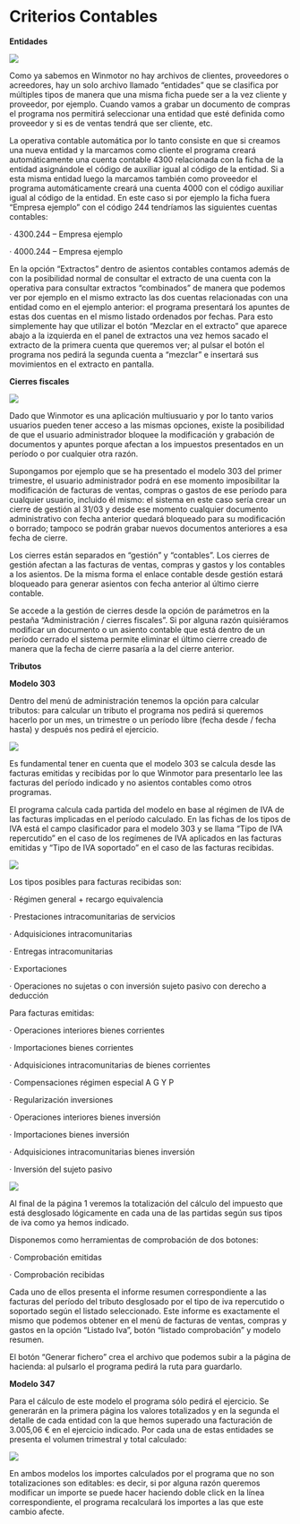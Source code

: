 # Criterios Contables

**Entidades**

![](<../.gitbook/assets/image (615).png>)

Como ya sabemos en Winmotor no hay archivos de clientes, proveedores o acreedores, hay un solo archivo llamado “entidades” que se clasifica por múltiples tipos de manera que una misma ficha puede ser a la vez cliente y proveedor, por ejemplo. Cuando vamos a grabar un documento de compras el programa nos permitirá seleccionar una entidad que esté definida como proveedor y si es de ventas tendrá que ser cliente, etc.

La operativa contable automática por lo tanto consiste en que si creamos una nueva entidad y la marcamos como cliente el programa creará automáticamente una cuenta contable 4300 relacionada con la ficha de la entidad asignándole el código de auxiliar igual al código de la entidad. Si a esta misma entidad luego la marcamos también como proveedor el programa automáticamente creará una cuenta 4000 con el código auxiliar igual al código de la entidad. En este caso si por ejemplo la ficha fuera “Empresa ejemplo” con el código 244 tendríamos las siguientes cuentas contables:

·         4300.244 – Empresa ejemplo

·         4000.244 – Empresa ejemplo&#x20;

En la opción “Extractos” dentro de asientos contables contamos además de con la posibilidad normal de consultar el extracto de una cuenta con la operativa para consultar extractos “combinados” de manera que podemos ver por ejemplo en el mismo extracto las dos cuentas relacionadas con una entidad como en el ejemplo anterior: el programa presentará los apuntes de estas dos cuentas en el mismo listado ordenados por fechas. Para esto simplemente hay que utilizar el botón “Mezclar en el extracto” que aparece abajo a la izquierda en el panel de extractos una vez hemos sacado el extracto de la primera cuenta que queremos ver; al pulsar el botón el programa nos pedirá la segunda cuenta a “mezclar” e insertará sus movimientos en el extracto en pantalla.

&#x20;

**Cierres fiscales**

![](<../.gitbook/assets/image (612).png>)

Dado que Winmotor es una aplicación multiusuario y por lo tanto varios usuarios pueden tener acceso a las mismas opciones, existe la posibilidad de que el usuario administrador bloquee la modificación y grabación de documentos y apuntes porque afectan a los impuestos presentados en un período o por cualquier otra razón.

Supongamos por ejemplo que se ha presentado el modelo 303 del primer trimestre, el usuario administrador podrá en ese momento imposibilitar la modificación de facturas de ventas, compras o gastos de ese período para cualquier usuario, incluido él mismo: el sistema en este caso sería crear un cierre de gestión al 31/03 y desde ese momento cualquier documento administrativo con fecha anterior quedará bloqueado para su modificación o borrado; tampoco se podrán grabar nuevos documentos anteriores a esa fecha de cierre.

Los cierres están separados en “gestión” y “contables”. Los cierres de gestión afectan a las facturas de ventas, compras y gastos y los contables a los asientos. De la misma forma el enlace contable desde gestión estará bloqueado para generar asientos con fecha anterior al último cierre contable.

Se accede a la gestión de cierres desde la opción de parámetros en la pestaña “Administración / cierres fiscales”. Si por alguna razón quisiéramos modificar un documento o un asiento contable que está dentro de un período cerrado el sistema permite eliminar el último cierre creado de manera que la fecha de cierre pasaría a la del cierre anterior.



**Tributos**

**Modelo 303**

Dentro del menú de administración tenemos la opción para calcular tributos: para calcular un tributo el programa nos pedirá si queremos hacerlo por un mes, un trimestre o un período libre (fecha desde / fecha hasta) y después nos pedirá el ejercicio.

![](<../.gitbook/assets/image (609).png>)



Es fundamental tener en cuenta que el modelo 303 se calcula desde las facturas emitidas y recibidas por lo que Winmotor para presentarlo lee las facturas del período indicado y no asientos contables como otros programas.

El programa calcula cada partida del modelo en base al régimen de IVA de las facturas implicadas en el período calculado. En las fichas de los tipos de IVA está el campo clasificador para el modelo 303 y se llama “Tipo de IVA repercutido” en el caso de los regímenes de IVA aplicados en las facturas emitidas y “Tipo de IVA soportado” en el caso de las facturas recibidas.&#x20;

![](<../.gitbook/assets/image (611).png>)

&#x20;Los tipos posibles para facturas recibidas son:

·         Régimen general + recargo equivalencia

·         Prestaciones intracomunitarias de servicios

·         Adquisiciones intracomunitarias

·         Entregas intracomunitarias

·         Exportaciones

·         Operaciones no sujetas o con inversión sujeto pasivo con derecho a deducción

Para facturas emitidas:

·         Operaciones interiores bienes corrientes

·         Importaciones bienes corrientes

·         Adquisiciones intracomunitarias de bienes corrientes

·         Compensaciones régimen especial A G Y P

·         Regularización inversiones

·         Operaciones interiores bienes inversión

·         Importaciones bienes inversión

·         Adquisiciones intracomunitarias bienes inversión

·         Inversión del sujeto pasivo

&#x20;

![](file:///C:/Users/warda/AppData/Local/Temp/msohtmlclip1/01/clip\_image009.jpg)

Al final de la página 1 veremos la totalización del cálculo del impuesto que está desglosado lógicamente en cada una de las partidas según sus tipos de iva como ya hemos indicado.

Disponemos como herramientas de comprobación de dos botones:

·         Comprobación emitidas

·         Comprobación recibidas

Cada uno de ellos presenta el informe resumen correspondiente a las facturas del período del tributo desglosado por el tipo de iva repercutido o soportado según el listado seleccionado. Este informe es exactamente el mismo que podemos obtener en el menú de facturas de ventas, compras y gastos en la opción “Listado Iva”, botón “listado comprobación” y modelo resumen.

El botón “Generar fichero” crea el archivo que podemos subir a la página de hacienda: al pulsarlo el programa pedirá la ruta para guardarlo.

&#x20;

**Modelo 347**

Para el cálculo de este modelo el programa sólo pedirá el ejercicio. Se generarán en la primera página los valores totalizados y en la segunda el detalle de cada entidad con la que hemos superado una facturación de 3.005,06 € en el ejercicio indicado. Por cada una de estas entidades se presenta el volumen trimestral y total calculado:

![](file:///C:/Users/warda/AppData/Local/Temp/msohtmlclip1/01/clip\_image011.jpg)

En ambos modelos los importes calculados por el programa que no son totalizaciones son editables: es decir, si por alguna razón queremos modificar un importe se puede hacer haciendo doble click en la línea correspondiente, el programa recalculará los importes a las que este cambio afecte.

&#x20;
